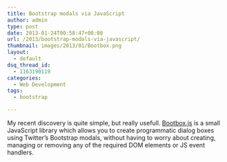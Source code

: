 ```yaml
---
title: Bootstrap modals via JavaScript
author: admin
type: post
date: 2013-01-24T00:58:47+00:00
url: /2013/bootstrap-modals-via-javascript/
thumbnail: images/2013/01/Bootbox.png
layout:
  - default
dsq_thread_id:
  - 1163190119
categories:
  - Web Development
tags:
  - bootstrap

---
```

My recent discovery is quite simple, but really usefull. [Bootbox.js](http://bootboxjs.com/) is a small JavaScript library which allows you to create programmatic dialog boxes using Twitter’s Bootstrap modals, without having to worry about creating, managing or removing any of the required DOM elements or JS event handlers.